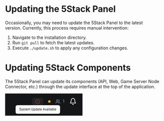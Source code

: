 # Updating the 5Stack Panel


Occasionally, you may need to update the 5Stack Panel to the latest version. Currently, this process requires manual intervention:

1. Navigate to the installation directory.
2. Run `git pull` to fetch the latest updates.
3. Execute `./update.sh` to apply any configuration changes.


# Updating 5Stack Components

The 5Stack Panel can update its components (API, Web, Game Server Node Connector, etc.) through the update interface at the top of the application.

![Update Notice](./update-notice.png)


